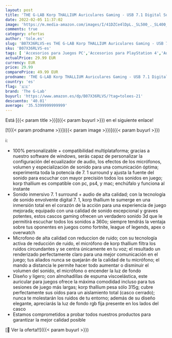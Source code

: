 ```yaml
---
layout: post
title: 'THE G-LAB Korp THALLIUM Auriculares Gaming - USB 7.1 Digital Surround  Micrófono con cancelación de ruido  LED RGB - Compatible con PC PS4  Negro'
date: 2022-02-05 11:37:02
image: 'https://m.media-amazon.com/images/I/41DZCe4lDpL._SL500_._SL400_.jpg'
comments: true
category: ofertas
author: 'tole.es'
slug: 'B07X36RLVS-es THE G-LAB Korp THALLIUM Auriculares Gaming - USB 7.1...'
sku: 'B07X36RLVS-es'
tags: [ 'Accesorios para Juegos PC','Accesorios para PlayStation 4','Auriculares gaming con micrófono para PlayStation 4','Auriculares gaming para PC','Electrónica','Hardware y juegos para PlayStation 4','Informática','Juegos y Accesorios para PC','Videojuegos','ps4','the g-lab', ]
actualPrice: 29.99 EUR
currency: EUR
price: 29.99
comparePrice: 49.99 EUR
prodname: 'THE G-LAB Korp THALLIUM Auriculares Gaming - USB 7.1 Digital Surround  Micrófono con cancelación de ruido  LED RGB - Compatible con PC PS4  Negro'
country: 'es'
flag: '🇪🇸'
brand: 'The G-Lab'
buyurl: 'https://www.amazon.es/dp/B07X36RLVS/?tag=tolees-21'
descuento: '40.01'
average: '35.5399999999999'
---
```


Está [{{< param title >}}]({{< param buyurl >}}) en el siguiente enlace!

[![{{< param prodname >}}]({{< param image >}})]({{< param buyurl >}})

ℹ️:

- 100% personalizable + compatibilidad multiplataforma; gracias a nuestro software de windows, serás capaz de personalizar la configuración del ecualizador de audio, los efectos de los micrófonos, volumen y especialización de sonido para una comunicación óptima; experimenta toda la potencía de 7. 1 surround y ajusta la fuente del sonido para escuchar con mayor precisión todos los sonidos en juego; korp thallium es compatible con pc, ps4, y mac; enchúfalo y funciona al instante
- Sonido inmersivo 7. 1 surround + audio de alta calidad; con la tecnología de sonido envolvente digital 7. 1, korp thallium te sumerge en una inmersión total en el corazón de la acción para una experiencia de juego mejorada; equipado con una calidad de sonido excepcional y graves potentes, estos cascos gaming ofrecen un verdadero sonido 3d que le permitirá escuchar todos los sonidos a 360o; siempre tendrás la ventaja sobre tus oponentes en juegos como fortnite, league of legends, apex o overwatch
- Microfono de alta calidad con reduccion de ruido; con su tecnología activa de reducción de ruido, el micrófono de korp thallium filtra los ruidos circundantes y se centra únicamente en tu voz; el resultado un renderizado perfectamente claro para una mejor comunicación en el juego; tus aliados nunca se quejarán de la calidad de tu micrófono; el mando a distancia le permite hacer todo aumentar o disminuir el volumen del sonido, el micrófono o encender la luz de fondo
- Diseño y ligero; con almohadillas de espuma viscoelástica, este auricular para juegos ofrece la máxima comodidad incluso para tus sesiones de juego más largas; korp thallium pesa sólo 315g; cubre perfectamente sus oídos para un aislamiento total (casco cerrado); nunca te molestarán los ruidos de tu entorno; además de su diseño elegante, apreciarás la luz de fondo rgb fija presente en los lados del casco
- Estamos comprometidos a probar todos nuestros productos para garantizar la mejor calidad posible

[🛒 Ver la oferta!!]({{< param buyurl >}})
